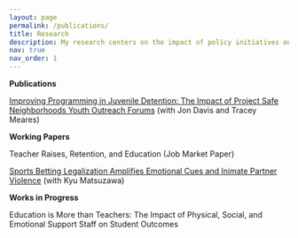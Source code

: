 ```yaml
---
layout: page
permalink: /publications/
title: Research
description: My research centers on the impact of policy initiatives on education, focusing on both the teacher labor market and student educational outcomes. I investigate how these policies influence teacher retention, mobility, and training, as well as their broader implications for student success and educational equity. Additionally, I study the negative externalities generated by the legalization of sports betting, exploring how this policy change affects societal outcomes, including potential increases in intimate partner violence. Through this work, I aim to contribute to more informed and equitable policy decisions in education and related fields.
nav: true
nav_order: 1
---
```


**Publications**

[Improving Programming in Juvenile Detention: The Impact of Project Safe Neighborhoods Youth Outreach Forums](https://link.springer.com/article/10.1007/s10940-024-09584-5) (with Jon Davis and Tracey Meares)

**Working Papers**

Teacher Raises, Retention, and Education (Job Market Paper) 

[Sports Betting Legalization Amplifies Emotional Cues and Inimate Partner Violence](https://papers.ssrn.com/sol3/papers.cfm?abstract_id=4938642) (with Kyu Matsuzawa)

**Works in Progress**

Education is More than Teachers: The Impact of Physical, Social, and Emotional Support Staff on Student Outcomes
